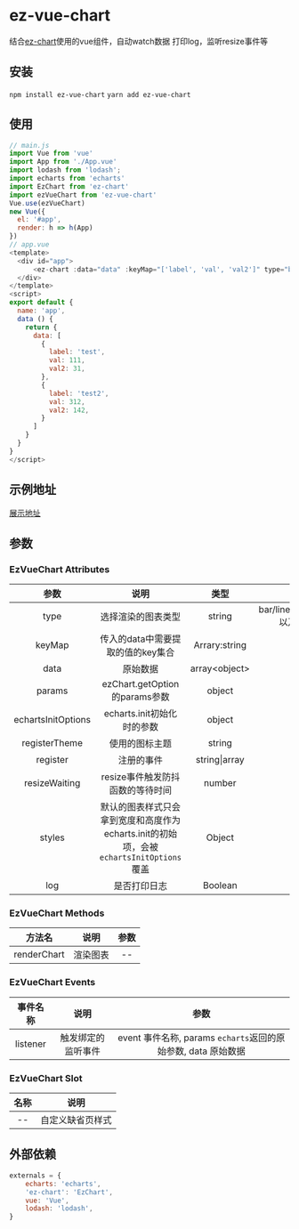 # ez-vue-chart
结合[ez-chart](https://www.npmjs.com/package/ez-chart)使用的vue组件，自动watch数据
打印log，监听resize事件等

## 安装

`npm install ez-vue-chart`
`yarn add ez-vue-chart`

## 使用

```javascript
// main.js
import Vue from 'vue'
import App from './App.vue'
import lodash from 'lodash';
import echarts from 'echarts'
import EzChart from 'ez-chart'
import ezVueChart from 'ez-vue-chart'
Vue.use(ezVueChart)
new Vue({
  el: '#app',
  render: h => h(App)
})
// app.vue
<template>
  <div id="app">
      <ez-chart :data="data" :keyMap="['label', 'val', 'val2']" type="bar" register="click"></ez-chart>
  </div>
</template>
<script>
export default {
  name: 'app',
  data () {
    return {
      data: [
        {
          label: 'test',
          val: 111,
          val2: 31,
        },
        {
          label: 'test2',
          val: 312,
          val2: 142,
        }
      ]
    }
  }
}
</script>

```
## 示例地址
[展示地址](http://39.105.196.85:8081/)
## 参数

### EzVueChart Attributes
|参数 |	说明	| 类型	| 可选值 |	默认值 |
|:-:|:-:|:-:|:-:|:-:|
|type|选择渲染的图表类型|string|bar/line/pie/funnel/scatter 以及customType|--|--|
|keyMap|传入的data中需要提取的值的key集合|Arrary:string|--|\['label', 'value'\]|
|data|原始数据|array\<object\>|--|--|
|params|ezChart.getOption的params参数|object|--|{}|
|echartsInitOptions|echarts.init初始化时的参数|object|--|{}|
|registerTheme|使用的图标主题|string|--|''|
|register|注册的事件|string\|array|--|--|
|resizeWaiting|resize事件触发防抖函数的等待时间|number|--|500|
|styles|默认的图表样式只会拿到宽度和高度作为echarts.init的初始项，会被`echartsInitOptions`覆盖|Object|--|{ height: '300px',width: 'auto'}|
|log|是否打印日志|Boolean|--|false|

### EzVueChart Methods

|方法名	|说明	|参数
|:-:|:-:|:-:|
|renderChart|渲染图表|--|

### EzVueChart Events

|事件名称	|说明	|参数
|:-:|:-:|:-:|
|listener|触发绑定的监听事件|event 事件名称, params `echarts`返回的原始参数, data 原始数据|
### EzVueChart Slot

|名称	|说明	|
|:-:|:-:|
|--|自定义缺省页样式|

## 外部依赖
```javascript
externals = {
    echarts: 'echarts',
    'ez-chart': 'EzChart',
    vue: 'Vue',
    lodash: 'lodash',
}
```
